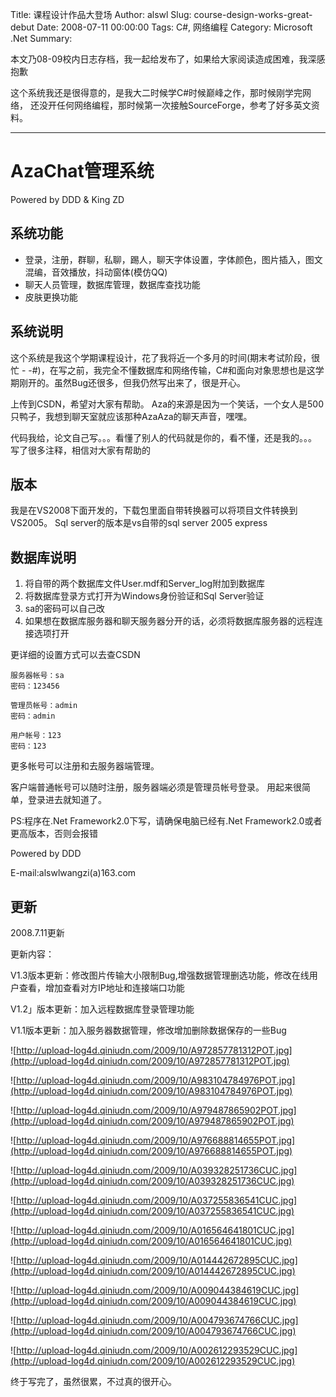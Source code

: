 Title: 课程设计作品大登场
Author: alswl
Slug: course-design-works-great-debut
Date: 2008-07-11 00:00:00
Tags: C#, 网络编程
Category: Microsoft .Net
Summary: 

本文乃08-09校内日志存档，我一起给发布了，如果给大家阅读造成困难，我深感抱歉

这个系统我还是很得意的，是我大二时候学C#时候巅峰之作，那时候刚学完网络，
还没开任何网络编程，那时候第一次接触SourceForge，参考了好多英文资料。

----

# AzaChat管理系统 #
Powered by DDD & King ZD

## 系统功能 ##

* 登录，注册，群聊，私聊，踢人，聊天字体设置，字体颜色，图片插入，图文混编，音效播放，抖动窗体(模仿QQ)
* 聊天人员管理，数据库管理，数据库查找功能
* 皮肤更换功能

## 系统说明 ##

这个系统是我这个学期课程设计，花了我将近一个多月的时间(期末考试阶段，很忙 - -#)，在写之前，我完全不懂数据库和网络传输，C#和面向对象思想也是这学期刚开的。虽然Bug还很多，但我仍然写出来了，很是开心。

上传到CSDN，希望对大家有帮助。 
Aza的来源是因为一个笑话，一个女人是500只鸭子，我想到聊天室就应该那种AzaAza的聊天声音，嘿嘿。

代码我给，论文自己写。。。看懂了别人的代码就是你的，看不懂，还是我的。。。
写了很多注释，相信对大家有帮助的

## 版本 ##

我是在VS2008下面开发的，下载包里面自带转换器可以将项目文件转换到VS2005。
Sql server的版本是vs自带的sql server 2005 express

## 数据库说明 ##

1. 将自带的两个数据库文件User.mdf和Server_log附加到数据库
1. 将数据库登录方式打开为Windows身份验证和Sql Server验证
1. sa的密码可以自己改
1. 如果想在数据库服务器和聊天服务器分开的话，必须将数据库服务器的远程连接选项打开

更详细的设置方式可以去查CSDN

```
服务器帐号：sa
密码：123456

管理员帐号：admin
密码：admin

用户帐号：123
密码：123
```

更多帐号可以注册和去服务器端管理。

客户端普通帐号可以随时注册，服务器端必须是管理员帐号登录。
用起来很简单，登录进去就知道了。

PS:程序在.Net Framework2.0下写，请确保电脑已经有.Net Framework2.0或者更高版本，否则会报错

Powered by DDD

E-mail:alswlwangzi(a)163.com

## 更新 ##

2008.7.11更新

更新内容：

V1.3版本更新：修改图片传输大小限制Bug,增强数据管理删选功能，修改在线用户查看，增加查看对方IP地址和连接端口功能

V1.2」版本更新：加入远程数据库登录管理功能

V1.1版本更新：加入服务器数据管理，修改增加删除数据保存的一些Bug

![http://upload-log4d.qiniudn.com/2009/10/A972857781312POT.jpg](http://upload-log4d.qiniudn.com/2009/10/A972857781312POT.jpg)

![http://upload-log4d.qiniudn.com/2009/10/A983104784976POT.jpg](http://upload-log4d.qiniudn.com/2009/10/A983104784976POT.jpg)


![http://upload-log4d.qiniudn.com/2009/10/A979487865902POT.jpg](http://upload-log4d.qiniudn.com/2009/10/A979487865902POT.jpg)

![http://upload-log4d.qiniudn.com/2009/10/A976688814655POT.jpg](http://upload-log4d.qiniudn.com/2009/10/A976688814655POT.jpg)

![http://upload-log4d.qiniudn.com/2009/10/A039328251736CUC.jpg](http://upload-log4d.qiniudn.com/2009/10/A039328251736CUC.jpg)

![http://upload-log4d.qiniudn.com/2009/10/A037255836541CUC.jpg](http://upload-log4d.qiniudn.com/2009/10/A037255836541CUC.jpg)

![http://upload-log4d.qiniudn.com/2009/10/A016564641801CUC.jpg](http://upload-log4d.qiniudn.com/2009/10/A016564641801CUC.jpg)

![http://upload-log4d.qiniudn.com/2009/10/A014442672895CUC.jpg](http://upload-log4d.qiniudn.com/2009/10/A014442672895CUC.jpg)

![http://upload-log4d.qiniudn.com/2009/10/A009044384619CUC.jpg](http://upload-log4d.qiniudn.com/2009/10/A009044384619CUC.jpg)

![http://upload-log4d.qiniudn.com/2009/10/A004793674766CUC.jpg](http://upload-log4d.qiniudn.com/2009/10/A004793674766CUC.jpg)

![http://upload-log4d.qiniudn.com/2009/10/A002612293529CUC.jpg](http://upload-log4d.qiniudn.com/2009/10/A002612293529CUC.jpg)


终于写完了，虽然很累，不过真的很开心。